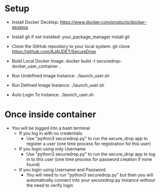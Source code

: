 # Setup
  - Install Docker Decktop: https://www.docker.com/products/docker-desktop
  - Install git if not installed: your_package_manager install git
  - Clone the GitHub repository to your local system: git clone https://github.com/AJAUDET/SecureDrop

  - Build Local Docker Image: docker build -t securedrop-docker_user_container .
  - Run Undefined Image Instance: ./launch_user.sh
  - Run Defined Image Instance: ./launch_user.sh <username>
  - Auto Login To Instance: ./launch_user.sh <username> <password>

# Once inside container
  - You will be logged into a bash terminal
    - If you log in with no credentials
      - Use "python3 securedrop.py" to run the secure_drop app to register a user (one time process for registration fot this user)
    - If you login using only Username
      - Use "python3 securedrop.py" to run the secure_drop app to log in to this user (one time process for password creation if none found)
    - If you login using Username and Password
      - You will need to run "python3 securedrop.py" but then you will automatically connect into your securedrop.py instance without the need to verify login
